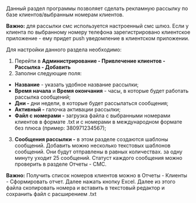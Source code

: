 Данный раздел программы позволяет сделать рекламную рассылку по базе клиентов/выбранным номерам клиентов.

**Важно:** для рассылки смс используется настроенный смс шлюз. Если у клиента по выбранному номеру телефона зарегистрировано клиентское приложение - ему придет push уведомление в клиентском приложении.

Для настройки данного раздела необходимо:

1. Перейти в **Администрирование - Привлечение клиентов - Рассылка - Добавить**
2. Заполни следующие поля:

* **Название** - указать удобное название рассылки;
* **Время начала** и **Время окончания** - часы, в которые будет работать рассылка сообщений;
* **Дни -** дни недели, в которые будет рассылаться сообщения;
* **Активный -** галочка активации рассылки;
* **Файл с номерами -** загрузка файла с выбранными номерами клиентов в формате .txt и с номерами в международном формате без плюса (пример: 380971234567);

3. **Сообщения рассылки -** в этом разделе создаются шаблоны сообщений. Добавить можно несколько текстовых шаблонов сообщений. Они будут отправлены в равных количествах. за одну минуту уходит 25 сообщений. Статуст каждого сообщения можно проверить в разделе Отчеты - СМС.

**Важно:** Получить список номеров клиентов можно в Отчеты - Клиенты - Сформировать отчет. Далее нажать кнопку Excel. Далее из этого файла скопировать номера и вставить в текстовый редактор и сохранить файл с расширением .txt